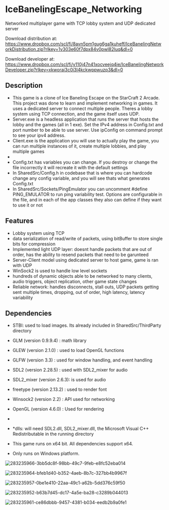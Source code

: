 # IceBanelingEscape_Networking
Networked multiplayer game with TCP lobby system and UDP dedicated server

Download distribution at: https://www.dropbox.com/scl/fi/8avn5pm1gug6ga1kuheff/IceBanelingNetworkDistribution.zip?rlkey=1v303e60f7dpx84v0pwl82luq&dl=0

Download developer at: https://www.dropbox.com/scl/fi/y110j47n41xocveejq4ie/IceBanelingNetworkDeveloper.zip?rlkey=xkworai3c0i3l4kckwppwuzp3&dl=0

## Description
- This game is a clone of Ice Baneling Escape on the StarCraft 2 Arcade. This project was done to learn and implement networking in games. It uses a dedicated server to connect multiple people. Theres a lobby system using TCP connection, and the game itself uses UDP.
-  Server.exe is a headless application that runs the server that hosts the lobby and the games (all in 1 exe). Set the IPv4 address in Config.txt and port number to be able to use server. Use ipConfig on command prompt to see your ipv4 address.
- Client.exe is the application you will use to actually play the game, you can run multiple instances of it, create multiple lobbies, and play multiple games
-
- Config.txt has variables you can change. If you destroy or change the file incorrectly it will recreate it with the default settings
- In SharedSrc/Config.h in codebase that is where you can hardcode change any config variable, and you will see thats what generates Config.txt
- In SharedSrc/Sockets/PingEmulator you can uncomment #define PING_EMULATOR to run ping variability test. Options are configurable in the file, and in each of the app classes they also can define if they want to use it or not

## Features
- Lobby system using TCP
- data serialization of read/write of packets, using bitBuffer to store single bits for compression
- Implemented light UDP layer: doesnt handle packets that are out of order, has the ability to resend packets that need to be garunteed
- Server-Client model using dedicated server to host game, game is ran with UDP
- WinSock2 is used to handle low level sockets
- hundreds of dynamic objects able to be networked to many clients, audio triggers, object replication, other game state changes
- Reliable network: handles disconnects, stall outs, UDP packets getting sent multiple times, dropping, out of order, high latency, latency variability

## Dependencies
- STBI: used to load images. Its already included in SharedSrc/ThirdParty directory
- GLM (version 0.9.9.4)     : math library
- GLEW (version 2.1.0)      : used to load OpenGL functions
- GLFW (version 3.3)        : used for window handling, and event handling
- SDL2 (version 2.28.5)     : used with SDL2_mixer for audio
- SDL2_mixer (version 2.6.3): is used for audio
- freetype (version 2.13.2) : used to render font
- Winsock2 (version 2.2)    : API used for networking
- OpenGL (version 4.6.0)    : Used for rendering
- 
- *dlls: will need SDL2.dll, SDL2_mixer.dll, the Microsoft Visual C++ Redistributable in the running directory

- This game runs on x64 bit. All dependencies support x64.
- Only runs on Windows platform.

![283235966-3bb5dc8f-98bb-49c7-9feb-e8fc52eba014](https://github.com/GiboDidact/IceBanelingEscape_Networking/assets/33635742/6ef7f4d4-571b-4c47-a1ef-5ade85d8d6e0)

![283235964-bfeb1d40-b352-4aeb-8b7c-327bb4b9967f](https://github.com/GiboDidact/IceBanelingEscape_Networking/assets/33635742/b33f0602-77f5-492b-8f6d-9dcf8b3a6a9e)

![283235957-0be1e410-22aa-49c1-a62b-5dd376c59f50](https://github.com/GiboDidact/IceBanelingEscape_Networking/assets/33635742/a1e1abee-83a6-4714-9b9c-4cacedf55d25)

![283235952-b63b7d45-dc17-4a5e-ba28-c3289b044013](https://github.com/GiboDidact/IceBanelingEscape_Networking/assets/33635742/df366b86-8e93-4d3c-9404-0f1187f10f28)

![283235961-ce86dbbb-9457-4381-b034-eedb2b9a0fe1](https://github.com/GiboDidact/IceBanelingEscape_Networking/assets/33635742/3c5d5b43-8a33-4cc5-a2b5-93177ef83445)




